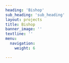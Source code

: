 ```yaml
---
heading: 'Bishop'
sub_heading: 'sub_heading'
layout: projects
title: Bishop
banner_image: ''
textline: ''
menu:
  navigation:
    weight: 6

---
```

